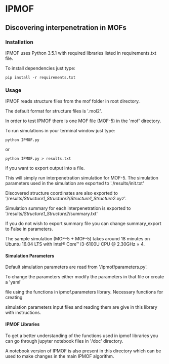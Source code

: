 # IPMOF
## Discovering interpenetration in MOFs

### Installation
IPMOF uses Python 3.5.1 with required libraries listed in requirements.txt file.

To install dependencies just type:

`pip install -r requirements.txt`

### Usage
IPMOF reads structure files from the mof folder in root directory.

The default format for structure files is '.mol2'.

In order to test IPMOF there is one MOF file (MOF-5) in the 'mof' directory.

To run simulations in your terminal window just type:

`python IPMOF.py` 

or

`python IPMOF.py > results.txt`

if you want to export output into a file.

This will simply run interpenetration simulation for MOF-5.
The simulation parameters used in the simulation are exported to './results/init.txt'

Discovered structure coordinates are also exported to
'/results/*Structure1_Structure2*/*Structure1_Structure2.xyz*'.

Simulation summary for each interpenetration is exported to
'/results/*Structure1_Structure2*/summary.txt'

If you do not wish to export summary file you can change summary_export to False in parameters.

The sample simulation (MOF-5 + MOF-5) takes around 18 minutes
on Ubuntu 16.04 LTS with Intel® Core™ i3-6100U CPU @ 2.30GHz × 4.

#### Simulation Parameters
Default simulation parameters are read from '/ipmof/parameters.py'.

To change the parameters either modify the parameters in that file or create a 'yaml'

file using the functions in ipmof.parameters library. Necessary functions for creating

simulation parameters input files and reading them are give in this library with instructions.

#### IPMOF Libraries
To get a better understanding of the functions used in ipmof libraries you can go through
jupyter notebook files in '/doc' directory.

A notebook version of IPMOF is also present in this directory which can be used to make
changes in the main IPMOF algorithm.
